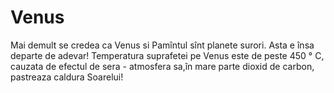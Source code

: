 # Venus

Mai demult se credea ca Venus si Pamîntul sînt planete surori. Asta e însa
departe de adevar! Temperatura suprafetei pe Venus este de peste 450 ° C,
cauzata de efectul de sera - atmosfera sa,în mare parte dioxid de carbon,
pastreaza caldura Soarelui!
